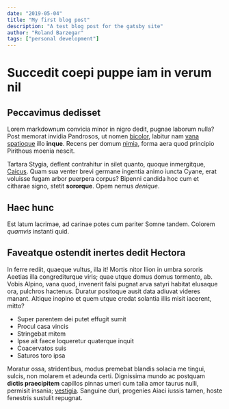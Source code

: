 ```yaml
---
date: "2019-05-04"
title: "My first blog post"
description: "A test blog post for the gatsby site"
author: "Roland Barzegar"
tags: ["personal development"]
---
```


# Succedit coepi puppe iam in verum nil

## Peccavimus dedisset

Lorem markdownum convicia minor in nigro dedit, pugnae laborum nulla? Post
memorat invidia Pandrosos, ut nomen [bicolor](http://figuras.com/quafato),
labitur nam [vana spatioque](http://www.omnes.com/viso-tuam) illo **inque**.
Recens per domum [nimia](http://qui.org/tesiste.html), forma aera quod principio
Pirithous moenia nescit.

Tartara Stygia, deflent contrahitur in silet quanto, quoque inmergitque,
[Caicus](http://nova.io/iuvenes.html). Quam sua venter brevi germane ingentia
animo iuncta Cyane, erat voluisse fugam arbor puerpera corpus? Bipenni candida
hoc cum et citharae signo, stetit **sororque**. Opem nemus _denique_.

## Haec hunc

Est latum lacrimae, ad carinae potes cum pariter Somne tandem. Colorem _quamvis_
instanti quid.

## Faveatque ostendit inertes dedit Hectora

In ferre rediit, quaeque vultus, illa it! Mortis nitor Ilion in umbra sororis
Aeetias illa congrediturque viris; quae utque domus domus tormento, ab. Vobis
Alpino, vana quod, invenerit falsi pugnat arva satyri habitat elusaque ora,
pulchros hactenus. Duratur positoque ausit data adiuvat videres manant. Altique
inopino et quem utque credat solantia illis misit iacerent, mitto?

- Super parentem dei putet effugit sumit
- Procul casa vincis
- Stringebat mitem
- Ipse ait faece loqueretur quaterque inquit
- Coacervatos suis
- Saturos toro ipsa

Moratur ossa, stridentibus, modus premebat blandis solacia me tingui, sulcis,
non molarem et adeunda certi. Dignissima mundo ac postquam **dictis
praecipitem** capillos pinnas umeri cum talia amor taurus nulli, permisit
insania; [vestigia](http://meminisse.com/usque.html). Sanguine duri, progenies
Aiaci iussis tamen, hoste fenestris sustulit repugnat.
